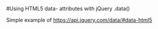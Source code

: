 #Using HTML5 data- attributes with jQuery .data()

Simple example of https://api.jquery.com/data/#data-html5
